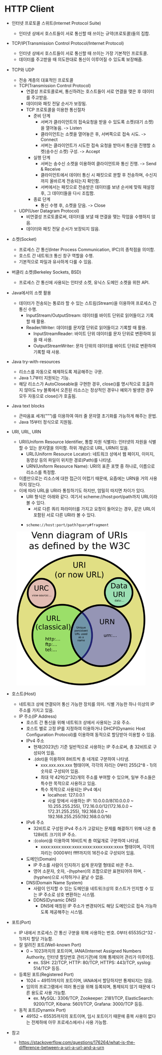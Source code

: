 # HTTP Client

* 인터넷 프로토콜 스위트(Internet Protocol Suite)
  * 인터넷 상에서 호스트들이 서로 통신할 때 쓰이는 규약(프로토콜)들의 집합.

* TCP/IP(Transmission Control Protocol/Internet Protocol)
  * 인터넷 상에서 호스트들이 서로 통신할 때 쓰이는 가장 기본적인 프로토콜.
  * 데이터를 주고받을 때 의도한대로 통신이 이루어질 수 있도록 보장해줌.

* TCP와 UDP
  * 전송 계층의 대표적인 프로토콜
  * TCP(Transmission Control Protocol)
    * 연결성 프로토콜로써, 통신하려는 호스트들이 서로 연결을 맺은 후 데이터를 주고받음.
    * 데이터와 패킷 전달 순서가 보장됨.
    * TCP 프로토콜을 이용한 통신절차
      * 준비 단계
        * 서버가 클라이언트의 접속요청을 받을 수 있도록 소켓(대기 소켓)을 열어놓음. -> Listen
        * 클라이언트는 소켓을 열어놓은 후, 서버쪽으로 접속 시도. -> Connect
        * 서버는 클라이언트가 시도한 접속 요청을 받아서 통신을 진행할 소켓(송수신 소켓) 구성. -> Accept
      * 실행 단계
        * 서버는 송수신 소켓을 이용하여 클라이언트와 통신 진행. -> Send & Receive
        * 클라이언트에서 데이터 통신 시 패킷으로 분할 후 전송하며, 수신지까지 올바르게 전송되는지 확인함.
        * 서버에서는 패킷으로 전송받은 데이터를 보낸 순서에 맞춰 재설정 후, 그 데이터들을 다시 조립함.
      * 종료 단계
        * 통신 수행 후, 소켓을 닫음. -> Close
  * UDP(User Datagram Protocol)
    * 비연결성 프로토콜로써, 데이터를 보낼 때 연결을 맺는 작업을 수행하지 않음.
    * 데이터와 패킷 전달 순서가 보장되지 않음.

* 소켓(Socket)
  * 프로세스 간 통신(Inter Process Communication, IPC)의 종착점을 의미함.
  * 호스트 간 네트워크 통신 창구 역할을 수행.
  * 기본적으로 파일과 유사하게 다룰 수 있음.

* 버클리 소켓(Berkeley Sockets, BSD)
  * 프로세스 간 통신에 사용되는 인터넷 소켓, 유닉스 도메인 소켓을 위한 API.

* Java에서의 소켓 활용
  * 데이터가 전송되는 통로라 할 수 있는 스트림(Stream)을 이용하여 프로세스 간 통신 수행.
    * InputStream/OutputStream: 데이터를 바이트 단위로 읽어들이고 기록할 때 활용.
    * Reader/Writer: 데이터를 문자열 단위로 읽어들이고 기록할 때 활용.
      * InputStreamReader: 바이트 단위 데이터를 문자 단위로 변환하여 읽을 때 사용.
      * OutputStreamWriter: 문자 단위의 데이터를 바이트 단위로 변환하여 기록할 때 사용.

* Java try-with-resources
  * 리소스를 자동으로 해제하도록 제공해주는 구문.
  * Java 1.7부터 지원되는 기능.
  * 해당 리소스가 AutoCloseable을 구현한 경우, close()를 명시적으로 호출하지 않아도 
  try 블록에서 오픈된 리소스는 정상적인 경우나 예외가 발생한 경우 모두 자동으로 close()가 호출됨.

* Java text blocks
  * 큰따옴표 세개(""")를 이용하여 여러 줄 문자열 초기화를 가능하게 해주는 문법.
  * Java 15부터 정식으로 지원됨.

* URI, URL, URN
  * URI(Uniform Resource Identifier, 통합 자원 식별자): 인터넷의 자원을 식별할 수 있는 문자열을 의미함. 하위 개념으로 URL, URN이 있음.
    * URL(Uniform Resource Locator): 네트워크 상에서 웹 페이지, 이미지, 동영상 등의 파일이 위치한 경로(Path)를 나타냄.
    * URN(Uniform Resource Name): URI의 표준 포맷 중 하나로, 이름으로 리소스를 특정함.
  * 이름만으로는 리소스에 대한 접근이 어렵기 때문에, 요즘에는 URN을 거의 사용하지 않는다.
  * 이에 따라 URL을 URI라 통칭하기도 하지만, 엄밀히 따지면 차이가 있다.
    * URI 형식은 아래와 같다. 여기서 scheme://host:port/path까지 URL이라 볼 수 있다.
      * 서로 다른 쿼리 파라미터를 가지고 요청이 들어오는 경우, 같은 URL이 포함된 서로 다른 URI라 볼 수 있다.
    * <pre class="language-ini"><code class="lang-ini">scheme://host:port/path?query#fragment</code></pre>

<figure><img src="./images/uri-url-urn.png" alt=""></figure>

* 호스트(Host)
  * 네트워크 상에 연결되어 통신 가능한 장치를 의미. 식별 가능한 하나 이상의 IP 주소를 가지고 있음.
  * IP 주소(IP Address)
    * 호스트 간 통신을 위해 네트워크 상에서 사용되는 고유 주소.
    * 호스트 별로 고정 IP를 지정하여 이용하거나 DHCP(Dynamic Host Configuration Protocol)를 이용하여 동적으로 할당받아 이용할 수 있음.
    * IPv4 주소
      * 현재(2023년) 기준 일반적으로 사용하는 IP 주소로써, 총 32비트로 구성되어 있음.
      * .(dot)을 이용하여 8비트씩 총 네개로 구분하여 나타냄.
        * xxx.xxx.xxx.xxx 형태이며, 각각의 자리는 0부터 255(2^8 - 1)의 숫자로 구성되어 있음.
        * 최대 약 42억(2^32)개의 주소를 부여할 수 있으며, 일부 주소들은 특수한 목적으로 사용하고 있음.
        * 특수 목적으로 사용되는 IPv4 예시
          * localhost: 127.0.0.1
          * 사설 망에서 사용하는 IP: 10.0.0.0/8(10.0.0.0 ~ 10.255.255.255), 172.16.0.0/12(172.16.0.0 ~ 172.31.255.255), 192.168.0.0 ~ 192.168.255.255(192.168.0.0/16)
    * IPv6 주소
      * 32비트로 구성된 IPv4 주소가 고갈되는 문제를 해결하기 위해 나온 총 128비트 크기의 IP 주소.
      * :(colon)을 이용하여 16비트씩 총 여덟개로 구분하여 나타냄.
        * xxxx:xxxx:xxxx:xxxx:xxxx:xxxx:xxxx:xxxx 형태이며, 각각의 자리는 0000부터 ffff까지의 16진수로 구성되어 있음.
    * 도메인(Domain)
      * IP 주소를 사람이 인지하기 쉽게 문자열 형태로 바꾼 주소.
      * 영어 소문자, 숫자, -(hyphen)의 조합으로만 표현되어야 하며, -(hyphen)으로 시작하거나 끝날 수 없음.
    * DNS(Domain Name System)
      * 사람이 인지할 수 있는 도메인을 네트워크상의 호스트가 인지할 수 있는 IP 주소로 상호 변환하는 시스템.
      * DDNS(Dynamic DNS)
        * DNS에 매칭된 IP 주소가 변경되어도 해당 도메인으로 접속 가능하도록 제공해주는 시스템.
  
* 포트(Port)
  * IP 내에서 프로세스 간 통신 구분을 위해 사용하는 번호. 0부터 65535(2^32 - 1)까지 할당 가능함.
  * 잘 알려진 포트(Well-known Port)
    * 0 ~ 1023까지의 포트이며, IANA(Internet Assigned Numbers Authority, 인터넷 할당번호 관리기관)에 의해 통제되어 관리가 이루어짐.
      * ex. SSH: 22/TCP, HTTP: 80/TCP, HTTPS: 443/TCP, syslog: 514/TCP 등등.
  * 등록된 포트(Registered Port)
    * 1024 ~ 49151까지의 포트이며, IANA에서 할당하지만 통제되지는 않음.
    * 임의의 프로그램에서 여러 통신을 위해 등록되며, 통제되지 않기 때문에 다른 용도로 사용 가능함.
      * ex. MySQL: 3306/TCP, Zookeeper: 2181/TCP, ElasticSearch: 9200/TCP, Kibana: 5601/TCP, Grafana: 3000/TCP 등등.
  * 동적 포트(Dynamix Port)
    * 49152 ~ 65535까지의 포트이며, 임시 포트이기 때문에 중복 사용이 없다는 전제하에 아무 프로세스에서나 사용 가능함.

* 참고
  * https://stackoverflow.com/questions/176264/what-is-the-difference-between-a-uri-a-url-and-a-urn
